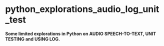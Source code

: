 # python_explorations_audio_log_unit_test


**Some limited explorations in Python on AUDIO SPEECH-TO-TEXT, UNIT TESTING and USING LOG.**
